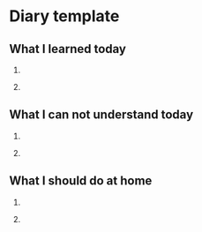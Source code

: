 # Diary template

## What I learned today

1. ~~~~
2. ~~~~

## What I can not understand today

1. ~~~
2. ~~~

## What I should do at home

1. ~~~
2. ~~~